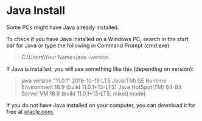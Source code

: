 # Java Install
Some PCs might have Java already installed.

To check if you have Java installed on a Windows PC, search in the start bar for Java or type the following in Command Prompt (cmd.exe):
> C:\Users\Your Name>java -version

If Java is installed, you will see something like this (depending on version):
>java version "11.0.1" 2018-10-16 LTS
Java(TM) SE Runtime Environment 18.9 (build 11.0.1+13-LTS)
Java HotSpot(TM) 64-Bit Server VM 18.9 (build 11.0.1+13-LTS, mixed mode)

If you do not have Java installed on your computer, you can download it for free at [oracle.com.](https://www.oracle.com/java/technologies/java-se-glance.html)